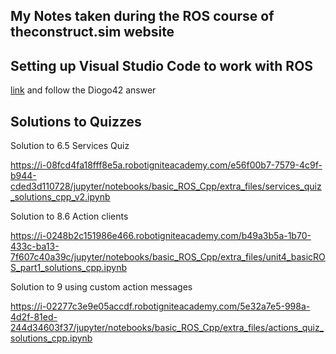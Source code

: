 ## My Notes taken during the ROS course of theconstruct.sim website

## Setting up Visual Studio Code to work with ROS
[link](https://answers.ros.org/question/256565/how-to-add-ros-to-path-in-vs-code/)
and follow the Diogo42 answer

## Solutions to Quizzes
Solution to 6.5 Services Quiz 

https://i-08fcd4fa18fff8e5a.robotigniteacademy.com/e56f00b7-7579-4c9f-b944-cded3d110728/jupyter/notebooks/basic_ROS_Cpp/extra_files/services_quiz_solutions_cpp_v2.ipynb

Solution to 8.6 Action clients

https://i-0248b2c151986e466.robotigniteacademy.com/b49a3b5a-1b70-433c-ba13-7f607c40a39c/jupyter/notebooks/basic_ROS_Cpp/extra_files/unit4_basicROS_part1_solutions_cpp.ipynb

Solution to 9 using custom action messages

https://i-02277c3e9e05accdf.robotigniteacademy.com/5e32a7e5-998a-4d2f-81ed-244d34603f37/jupyter/notebooks/basic_ROS_Cpp/extra_files/actions_quiz_solutions_cpp.ipynb
